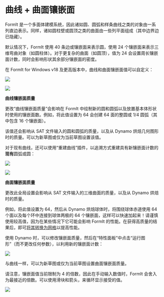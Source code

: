 # 曲线 + 曲面镶嵌面

FormIt 是一个多面体建模系统，因此诸如圆、圆弧和样条曲线之类的对象由一系列直边表示。同样，诸如圆柱壁或圆顶之类的曲面由一些列平面组成（其中边界边已隐藏）。

默认情况下，FormIt 使用 40 条边或镶嵌面来表示圆，使用 24 个镶嵌面来表示三维弯曲对象（如圆柱体）。对于更复杂的曲面（如圆顶），值为 24 会设置周长镶嵌面计数，同时会影响形状其余部分镶嵌面的密度。

在 FormIt for Windows v18 及更高版本中，曲线和曲面镶嵌面值可以自定义：

![](../.gitbook/assets/faceting\_planter.gif)

![](<../.gitbook/assets/faceting (1).png>)

**曲线镶嵌面质量**

更改“曲线镶嵌面质量”会影响在 FormIt 中绘制新的圆和圆弧以及放置基本体形状时使用的镶嵌面数。例如，将此值设置为 64 会创建 64 面的整圆或 1/4 圆弧（其中包含 16 个镶嵌面）。

该值还会影响从 SAT 文件输入的圆和圆弧的质量，以及从 Dynamo 烘焙几何图形时的质量。可以为新草图或仅为当前草图设置该值。

对于现有曲线，还可以使用“重建曲线”插件，以追溯方式重建具有新镶嵌面计数的**现有**圆弧或圆：

![](../.gitbook/assets/screen-shot-2020-01-10-at-1.20.53-pm.png)

![](../.gitbook/assets/faceting\_rebuild-curve.gif)

**曲面镶嵌面质量**

更改此全局设置会影响从 SAT 文件输入的三维曲面的质量，以及从 Dynamo 烘焙时的质量。

例如，将此值设置为 64，然后从 Dynamo 烘焙球体时，将围绕球体赤道使用 64 个面以及每个环中连接到球体两极的 64 个镶嵌面，这样可以快速加起来！请谨慎使用较高值，因为在某些情况下它可能会影响 FormIt 的性能。在获得高质量的结果后，即可[将其转换为网格](meshes.md)以提高性能。

使用 Dynamo 时，可以修改镶嵌面质量，然后在“特性面板”中点击“运行图形”（而不更改任何参数），以利用新的镶嵌面计数：

![](../.gitbook/assets/faceting\_column.gif)

与曲线一样，可以为新草图或仅为当前草图设置曲面镶嵌面质量。

请注意，镶嵌面值当前限制为 4 的倍数，因此在手动输入数值时，FormIt 会舍入为最接近的倍数。可以使用滑块和箭头，来循环显示接受的值。

![](../.gitbook/assets/units-+-precision.png)
